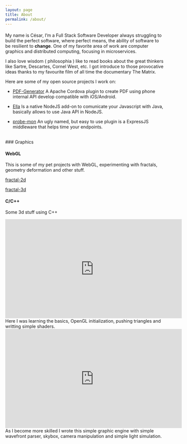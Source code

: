 ```yaml
---
layout: page
title: About
permalink: /about/
---
```


####  

My name is César, I’m a Full Stack Software Developer always struggling to build the perfect software, where perfect means, the ability of software to be resilient to **change**. One of my favorite area of work are computer graphics and distributed computing, focusing in microservices.

I also love wisdom ( philosophia ) like to read books about the great thinkers like Sartre, Descartes, Cornel West, etc. I got introduce to those provocative ideas thanks to my favourite film of all time the documentary The Matrix. 

Here are some of my open source projects I work on:

- [PDF-Generator](https://github.com/cesarvr/pdf-generator)
    A Apache Cordova plugin to create PDF using phone internal API develop compatible with iOS/Android.

- [Ella](https://github.com/cesarvr/Ella)
    Is a native NodeJS add-on to comunicate your Javascript with Java, basically allows to use Java API in NodeJS.

- [probe-mon](https://www.npmjs.com/package/probe-mon)
    An ugly named, but easy to use plugin is a ExpressJS middleware that helps time your endpoints.

<br>
### Graphics 

#### WebGL 

This is some of my pet projects with WebGL, experimenting with fractals, geometry deformation and other stuff.

[fractal-2d](https://github.com/cesarvr/fractal-gl)

[fractal-3d](http://cesarvr.github.io/fractal3d/app.html)


#### C/C++ 
Some 3d stuff using C++

<iframe width="560" height="315" src="https://www.youtube.com/embed/9U376GMTL6o" frameborder="0" gesture="media" allow="encrypted-media" allowfullscreen></iframe>
Here I was learning the basics, OpenGL initialization, pushing triangles and writting simple shaders.

<iframe width="560" height="315" src="https://www.youtube.com/embed/wkimRB9fWM8" frameborder="0" gesture="media" allow="encrypted-media" allowfullscreen></iframe>
As I become more skilled I wrote this simple graphic engine with simple wavefront parser, skybox, camera manipulation and simple light simulation.    
 

